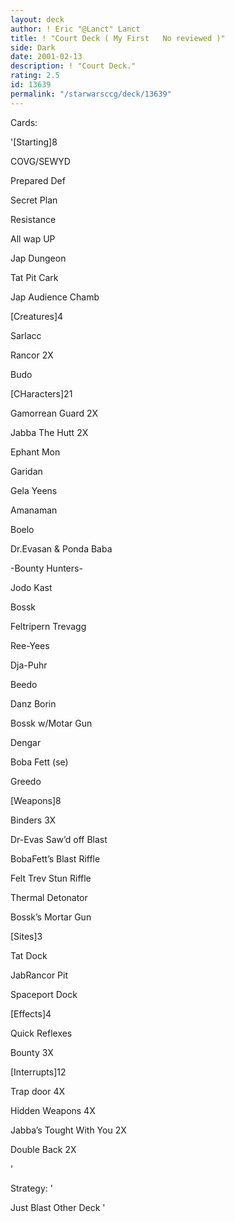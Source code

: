 ```yaml
---
layout: deck
author: ! Eric "@Lanct" Lanct
title: ! "Court Deck ( My First   No reviewed )"
side: Dark
date: 2001-02-13
description: ! "Court Deck."
rating: 2.5
id: 13639
permalink: "/starwarsccg/deck/13639"
---
```

Cards: 

'[Starting]8

COVG/SEWYD

Prepared Def

Secret Plan

Resistance

All wap UP

Jap  Dungeon

Tat  Pit Cark

Jap  Audience Chamb


[Creatures]4

Sarlacc

Rancor 2X

Budo


[CHaracters]21

Gamorrean Guard 2X

Jabba The Hutt 2X

Ephant Mon

Garidan

Gela Yeens

Amanaman

Boelo

Dr.Evasan & Ponda Baba

-Bounty Hunters-

Jodo Kast

Bossk

Feltripern Trevagg

Ree-Yees

Dja-Puhr

Beedo

Danz Borin

Bossk w/Motar Gun

Dengar

Boba Fett (se)

Greedo


[Weapons]8

Binders 3X

Dr-Evas Saw’d off Blast

BobaFett’s Blast Riffle

Felt Trev Stun Riffle

Thermal Detonator

Bossk’s Mortar Gun


[Sites]3

Tat Dock

JabRancor Pit

Spaceport  Dock


[Effects]4

Quick Reflexes

Bounty 3X


[Interrupts]12

Trap door 4X

Hidden Weapons 4X

Jabba’s Tought With You 2X

Double Back 2X


'

Strategy: '

Just Blast Other Deck '
